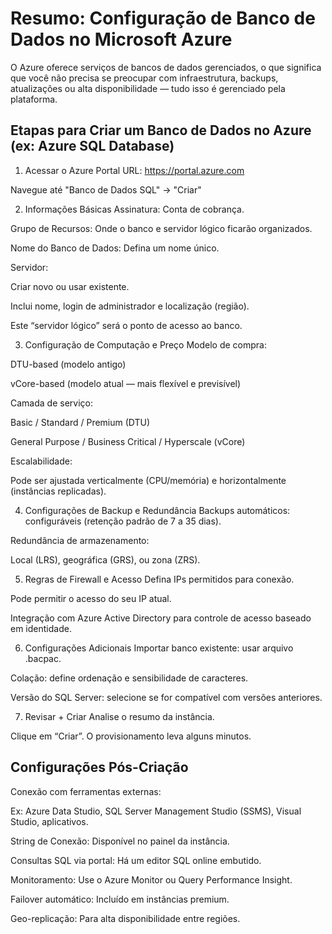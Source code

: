  # Resumo: Configuração de Banco de Dados no Microsoft Azure
O Azure oferece serviços de bancos de dados gerenciados, o que significa que você não precisa se preocupar com infraestrutura, backups, atualizações ou alta disponibilidade — tudo isso é gerenciado pela plataforma.

## Etapas para Criar um Banco de Dados no Azure (ex: Azure SQL Database)
1. Acessar o Azure Portal
URL: https://portal.azure.com

Navegue até "Banco de Dados SQL" → "Criar"

2. Informações Básicas
Assinatura: Conta de cobrança.

Grupo de Recursos: Onde o banco e servidor lógico ficarão organizados.

Nome do Banco de Dados: Defina um nome único.

Servidor:

Criar novo ou usar existente.

Inclui nome, login de administrador e localização (região).

Este “servidor lógico” será o ponto de acesso ao banco.

3. Configuração de Computação e Preço
Modelo de compra:

DTU-based (modelo antigo)

vCore-based (modelo atual — mais flexível e previsível)

Camada de serviço:

Basic / Standard / Premium (DTU)

General Purpose / Business Critical / Hyperscale (vCore)

Escalabilidade:

Pode ser ajustada verticalmente (CPU/memória) e horizontalmente (instâncias replicadas).

4. Configurações de Backup e Redundância
Backups automáticos: configuráveis (retenção padrão de 7 a 35 dias).

Redundância de armazenamento:

Local (LRS), geográfica (GRS), ou zona (ZRS).

5. Regras de Firewall e Acesso
Defina IPs permitidos para conexão.

Pode permitir o acesso do seu IP atual.

Integração com Azure Active Directory para controle de acesso baseado em identidade.

6. Configurações Adicionais
Importar banco existente: usar arquivo .bacpac.

Colação: define ordenação e sensibilidade de caracteres.

Versão do SQL Server: selecione se for compatível com versões anteriores.

7. Revisar + Criar
Analise o resumo da instância.

Clique em “Criar”. O provisionamento leva alguns minutos.

## Configurações Pós-Criação
Conexão com ferramentas externas:

Ex: Azure Data Studio, SQL Server Management Studio (SSMS), Visual Studio, aplicativos.

String de Conexão: Disponível no painel da instância.

Consultas SQL via portal: Há um editor SQL online embutido.

Monitoramento: Use o Azure Monitor ou Query Performance Insight.

Failover automático: Incluído em instâncias premium.

Geo-replicação: Para alta disponibilidade entre regiões.

